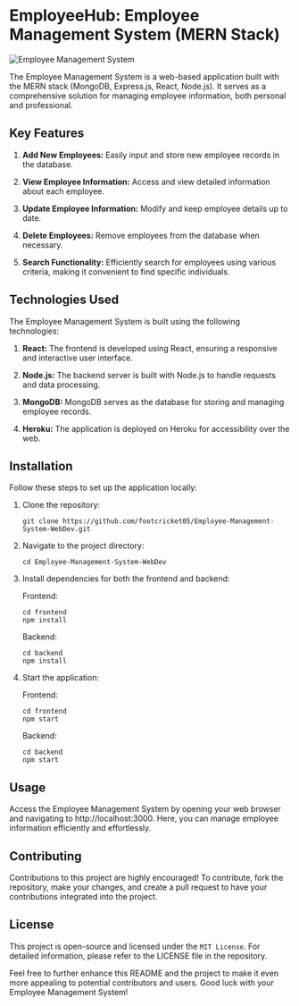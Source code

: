 # EmployeeHub: Employee Management System (MERN Stack)

![Employee Management System](https://user-images.githubusercontent.com/93007427/148734593-af3aa66d-08b2-4874-9637-46ec472fe5d9.jpg)

The Employee Management System is a web-based application built with the MERN stack (MongoDB, Express.js, React, Node.js). It serves as a comprehensive solution for managing employee information, both personal and professional.

## Key Features

1. **Add New Employees:** Easily input and store new employee records in the database.

2. **View Employee Information:** Access and view detailed information about each employee.

3. **Update Employee Information:** Modify and keep employee details up to date.

4. **Delete Employees:** Remove employees from the database when necessary.

5. **Search Functionality:** Efficiently search for employees using various criteria, making it convenient to find specific individuals.

## Technologies Used

The Employee Management System is built using the following technologies:

1. **React:** The frontend is developed using React, ensuring a responsive and interactive user interface.

2. **Node.js:** The backend server is built with Node.js to handle requests and data processing.

3. **MongoDB:** MongoDB serves as the database for storing and managing employee records.

4. **Heroku:** The application is deployed on Heroku for accessibility over the web.

## Installation

Follow these steps to set up the application locally:

1. Clone the repository:
   ```
   git clone https://github.com/footcricket05/Employee-Management-System-WebDev.git
   ```

2. Navigate to the project directory:
   ```
   cd Employee-Management-System-WebDev
   ```

3. Install dependencies for both the frontend and backend:

   Frontend:
   ```
   cd frontend
   npm install
   ```

   Backend:
   ```
   cd backend
   npm install
   ```

4. Start the application:

   Frontend:
   ```
   cd frontend
   npm start
   ```

   Backend:
   ```
   cd backend
   npm start
   ```

## Usage

Access the Employee Management System by opening your web browser and navigating to http://localhost:3000. Here, you can manage employee information efficiently and effortlessly.

## Contributing

Contributions to this project are highly encouraged! To contribute, fork the repository, make your changes, and create a pull request to have your contributions integrated into the project.

## License

This project is open-source and licensed under the `MIT License`. For detailed information, please refer to the LICENSE file in the repository.

Feel free to further enhance this README and the project to make it even more appealing to potential contributors and users. Good luck with your Employee Management System!
